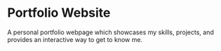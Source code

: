 # Portfolio Website

A personal portfolio webpage which showcases my skills, projects, and provides an interactive way to get to know me.

